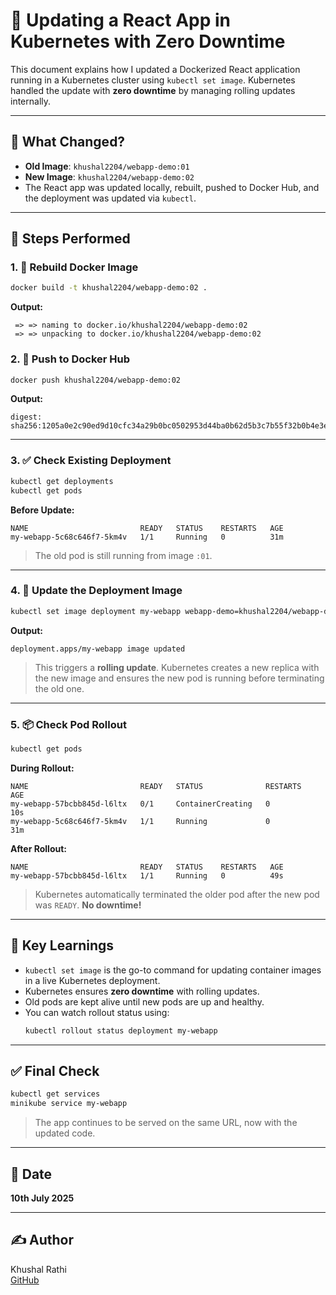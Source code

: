 
# 🔄 Updating a React App in Kubernetes with Zero Downtime

This document explains how I updated a Dockerized React application running in a Kubernetes cluster using `kubectl set image`. Kubernetes handled the update with **zero downtime** by managing rolling updates internally.

---

## 🔁 What Changed?

- **Old Image**: `khushal2204/webapp-demo:01`
- **New Image**: `khushal2204/webapp-demo:02`
- The React app was updated locally, rebuilt, pushed to Docker Hub, and the deployment was updated via `kubectl`.

---

## 🧱 Steps Performed

### 1. 🔨 Rebuild Docker Image

```sh
docker build -t khushal2204/webapp-demo:02 .
```

**Output:**
```
 => => naming to docker.io/khushal2204/webapp-demo:02
 => => unpacking to docker.io/khushal2204/webapp-demo:02
```

### 2. 🚀 Push to Docker Hub

```sh
docker push khushal2204/webapp-demo:02
```

**Output:**
```
digest: sha256:1205a0e2c90ed9d10cfc34a29b0bc0502953d44ba0b62d5b3c7b55f32b0b4e3e
```

---

### 3. ✅ Check Existing Deployment

```sh
kubectl get deployments
kubectl get pods
```

**Before Update:**
```
NAME                         READY   STATUS    RESTARTS   AGE
my-webapp-5c68c646f7-5km4v   1/1     Running   0          31m
```

> The old pod is still running from image `:01`.

---

### 4. 🔁 Update the Deployment Image

```sh
kubectl set image deployment my-webapp webapp-demo=khushal2204/webapp-demo:02
```

**Output:**
```
deployment.apps/my-webapp image updated
```

> This triggers a **rolling update**. Kubernetes creates a new replica with the new image and ensures the new pod is running before terminating the old one.

---

### 5. 📦 Check Pod Rollout

```sh
kubectl get pods
```

**During Rollout:**
```
NAME                         READY   STATUS              RESTARTS   AGE
my-webapp-57bcbb845d-l6ltx   0/1     ContainerCreating   0          10s
my-webapp-5c68c646f7-5km4v   1/1     Running             0          31m
```

**After Rollout:**
```
NAME                         READY   STATUS    RESTARTS   AGE
my-webapp-57bcbb845d-l6ltx   1/1     Running   0          49s
```

> Kubernetes automatically terminated the older pod after the new pod was `READY`. **No downtime!**

---

## 🧠 Key Learnings

- `kubectl set image` is the go-to command for updating container images in a live Kubernetes deployment.
- Kubernetes ensures **zero downtime** with rolling updates.
- Old pods are kept alive until new pods are up and healthy.
- You can watch rollout status using:
  ```sh
  kubectl rollout status deployment my-webapp
  ```

---

## ✅ Final Check

```sh
kubectl get services
minikube service my-webapp
```

> The app continues to be served on the same URL, now with the updated code.

---

## 📅 Date

**10th July 2025**

---

## ✍️ Author

Khushal Rathi  
[GitHub](https://github.com/khushalRathi-DEV)
